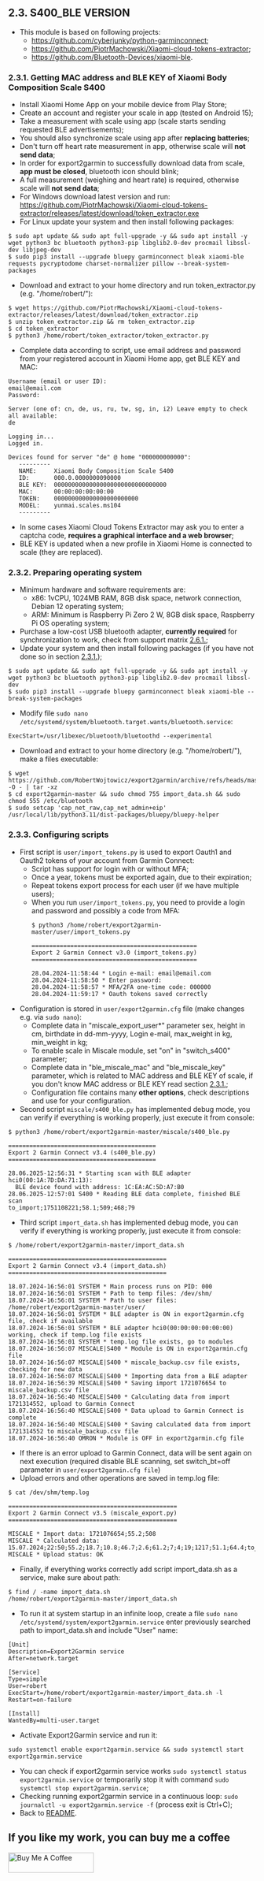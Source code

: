 ## 2.3. S400_BLE VERSION
- This module is based on following projects:
  - https://github.com/cyberjunky/python-garminconnect;
  - https://github.com/PiotrMachowski/Xiaomi-cloud-tokens-extractor;
  - https://github.com/Bluetooth-Devices/xiaomi-ble.

### 2.3.1. Getting MAC address and BLE KEY of Xiaomi Body Composition Scale S400
- Install Xiaomi Home App on your mobile device from Play Store;
- Create an account and register your scale in app (tested on Android 15);
- Take a measurement with scale using app (scale starts sending requested BLE advertisements);
- You should also synchronize scale using app after **replacing batteries**;
- Don't turn off heart rate measurement in app, otherwise scale will **not send data**;
- In order for export2garmin to successfully download data from scale, **app must be closed**, bluetooth icon should blink;
- A full measurement (weighing and heart rate) is required, otherwise scale will **not send data**;
- For Windows download latest version and run: https://github.com/PiotrMachowski/Xiaomi-cloud-tokens-extractor/releases/latest/download/token_extractor.exe
- For Linux update your system and then install following packages:
```
$ sudo apt update && sudo apt full-upgrade -y && sudo apt install -y wget python3 bc bluetooth python3-pip libglib2.0-dev procmail libssl-dev libjpeg-dev
$ sudo pip3 install --upgrade bluepy garminconnect bleak xiaomi-ble requests pycryptodome charset-normalizer pillow --break-system-packages
```
- Download and extract to your home directory and run token_extractor.py (e.g. "/home/robert/"):
```
$ wget https://github.com/PiotrMachowski/Xiaomi-cloud-tokens-extractor/releases/latest/download/token_extractor.zip
$ unzip token_extractor.zip && rm token_extractor.zip
$ cd token_extractor
$ python3 /home/robert/token_extractor/token_extractor.py
```
- Complete data according to script, use email address and password from your registered account in Xiaomi Home app, get BLE KEY and MAC:
```
Username (email or user ID):
email@email.com
Password:

Server (one of: cn, de, us, ru, tw, sg, in, i2) Leave empty to check all available:
de

Logging in...
Logged in.

Devices found for server "de" @ home "000000000000":
   ---------
   NAME:     Xiaomi Body Composition Scale S400
   ID:       000.0.0000000090000
   BLE KEY:  00000000000000000000000000000000
   MAC:      00:00:00:00:00:00
   TOKEN:    000000000000000000000000
   MODEL:    yunmai.scales.ms104
   ---------
```
- In some cases Xiaomi Cloud Tokens Extractor may ask you to enter a captcha code, **requires a graphical interface and a web browser**;
- BLE KEY is updated when a new profile in Xiaomi Home is connected to scale (they are replaced).

### 2.3.2. Preparing operating system
- Minimum hardware and software requirements are:
  - x86: 1vCPU, 1024MB RAM, 8GB disk space, network connection, Debian 12 operating system;
  - ARM: Minimum is Raspberry Pi Zero 2 W, 8GB disk space, Raspberry Pi OS operating system;
- Purchase a low-cost USB bluetooth adapter, **currently required** for synchronization to work, check from support matrix [2.6.1.](https://github.com/RobertWojtowicz/export2garmin/blob/master/manuals/about_BLE.md#261-ble-adapters-support-matrix);
- Update your system and then install following packages (if you have not done so in section [2.3.1.](https://github.com/RobertWojtowicz/export2garmin/blob/master/manuals/S400_BLE.md#231-getting-mac-address-and-ble-key-of-xiaomi-body-composition-scale-s400));
```
$ sudo apt update && sudo apt full-upgrade -y && sudo apt install -y wget python3 bc bluetooth python3-pip libglib2.0-dev procmail libssl-dev
$ sudo pip3 install --upgrade bluepy garminconnect bleak xiaomi-ble --break-system-packages
```
- Modify file `sudo nano /etc/systemd/system/bluetooth.target.wants/bluetooth.service`:
```
ExecStart=/usr/libexec/bluetooth/bluetoothd --experimental
```
- Download and extract to your home directory (e.g. "/home/robert/"), make a files executable:
```
$ wget https://github.com/RobertWojtowicz/export2garmin/archive/refs/heads/master.tar.gz -O - | tar -xz
$ cd export2garmin-master && sudo chmod 755 import_data.sh && sudo chmod 555 /etc/bluetooth
$ sudo setcap 'cap_net_raw,cap_net_admin+eip' /usr/local/lib/python3.11/dist-packages/bluepy/bluepy-helper
```

### 2.3.3. Configuring scripts
- First script is `user/import_tokens.py` is used to export Oauth1 and Oauth2 tokens of your account from Garmin Connect:
  - Script has support for login with or without MFA;
  - Once a year, tokens must be exported again, due to their expiration;
  - Repeat tokens export process for each user (if we have multiple users);
  - When you run `user/import_tokens.py`, you need to provide a login and password and possibly a code from MFA:
	```
	$ python3 /home/robert/export2garmin-master/user/import_tokens.py

	===============================================
	Export 2 Garmin Connect v3.0 (import_tokens.py)
	===============================================

	28.04.2024-11:58:44 * Login e-mail: email@email.com
	28.04.2024-11:58:50 * Enter password:
	28.04.2024-11:58:57 * MFA/2FA one-time code: 000000
	28.04.2024-11:59:17 * Oauth tokens saved correctly
	```
- Configuration is stored in `user/export2garmin.cfg` file (make changes e.g. via `sudo nano`):
  - Complete data in "miscale_export_user*" parameter sex, height in cm, birthdate in dd-mm-yyyy, Login e-mail, max_weight in kg, min_weight in kg;
  - To enable scale in Miscale module, set "on" in "switch_s400" parameter;
  - Complete data in "ble_miscale_mac" and "ble_miscale_key" parameter, which is related to MAC address and BLE KEY of scale, if you don't know MAC address or BLE KEY read section [2.3.1.](https://github.com/RobertWojtowicz/export2garmin/blob/master/manuals/S400_BLE.md#231-getting-mac-address-and-ble-key-of-xiaomi-body-composition-scale-s400);
  - Configuration file contains many **other options**, check descriptions and use for your configuration.
- Second script `miscale/s400_ble.py` has implemented debug mode, you can verify if everything is working properly, just execute it from console:
```
$ python3 /home/robert/export2garmin-master/miscale/s400_ble.py

==========================================
Export 2 Garmin Connect v3.4 (s400_ble.py)
==========================================

28.06.2025-12:56:31 * Starting scan with BLE adapter hci0(00:1A:7D:DA:71:13):
  BLE device found with address: 1C:EA:AC:5D:A7:B0
28.06.2025-12:57:01 S400 * Reading BLE data complete, finished BLE scan
to_import;1751108221;58.1;509;468;79
```
- Third script `import_data.sh` has implemented debug mode, you can verify if everything is working properly, just execute it from console:
```
$ /home/robert/export2garmin-master/import_data.sh

=============================================
Export 2 Garmin Connect v3.4 (import_data.sh)
=============================================

18.07.2024-16:56:01 SYSTEM * Main process runs on PID: 000
18.07.2024-16:56:01 SYSTEM * Path to temp files: /dev/shm/
18.07.2024-16:56:01 SYSTEM * Path to user files: /home/robert/export2garmin-master/user/
18.07.2024-16:56:01 SYSTEM * BLE adapter is ON in export2garmin.cfg file, check if available
18.07.2024-16:56:01 SYSTEM * BLE adapter hci0(00:00:00:00:00:00) working, check if temp.log file exists
18.07.2024-16:56:01 SYSTEM * temp.log file exists, go to modules
18.07.2024-16:56:07 MISCALE|S400 * Module is ON in export2garmin.cfg file
18.07.2024-16:56:07 MISCALE|S400 * miscale_backup.csv file exists, checking for new data
18.07.2024-16:56:07 MISCALE|S400 * Importing data from a BLE adapter
18.07.2024-16:56:39 MISCALE|S400 * Saving import 1721076654 to miscale_backup.csv file
18.07.2024-16:56:40 MISCALE|S400 * Calculating data from import 1721314552, upload to Garmin Connect
18.07.2024-16:56:40 MISCALE|S400 * Data upload to Garmin Connect is complete
18.07.2024-16:56:40 MISCALE|S400 * Saving calculated data from import 1721314552 to miscale_backup.csv file
18.07.2024-16:56:40 OMRON * Module is OFF in export2garmin.cfg file
```
- If there is an error upload to Garmin Connect, data will be sent again on next execution (required disable BLE scanning, set switch_bt=off parameter in ```user/export2garmin.cfg file```)
- Upload errors and other operations are saved in temp.log file:
```
$ cat /dev/shm/temp.log

================================================
Export 2 Garmin Connect v3.5 (miscale_export.py)
================================================

MISCALE * Import data: 1721076654;55.2;508
MISCALE * Calculated data: 15.07.2024;22:50;55.2;18.7;10.8;46.7;2.6;61.2;7;4;19;1217;51.1;64.4;to_gain:6.8;23.4;508;email@email.com;15.07.2024;23:00
MISCALE * Upload status: OK
```
- Finally, if everything works correctly add script import_data.sh as a service, make sure about path:
```
$ find / -name import_data.sh
/home/robert/export2garmin-master/import_data.sh
```
- To run it at system startup in an infinite loop, create a file `sudo nano /etc/systemd/system/export2garmin.service` enter previously searched path to import_data.sh and include "User" name:
```
[Unit]
Description=Export2Garmin service
After=network.target

[Service]
Type=simple
User=robert
ExecStart=/home/robert/export2garmin-master/import_data.sh -l
Restart=on-failure

[Install]
WantedBy=multi-user.target
```
- Activate Export2Garmin service and run it:
```
sudo systemctl enable export2garmin.service && sudo systemctl start export2garmin.service
```
- You can check if export2garmin service works `sudo systemctl status export2garmin.service` or temporarily stop it with command `sudo systemctl stop export2garmin.service`;
- Checking running export2garmin service in a continuous loop: `sudo journalctl -u export2garmin.service -f` (process exit is Ctrl+C);
- Back to [README](https://github.com/RobertWojtowicz/export2garmin/blob/master/README.md).

## If you like my work, you can buy me a coffee
<a href="https://www.buymeacoffee.com/RobertWojtowicz" target="_blank"><img src="https://cdn.buymeacoffee.com/buttons/default-orange.png" alt="Buy Me A Coffee" height="41" width="174"></a>